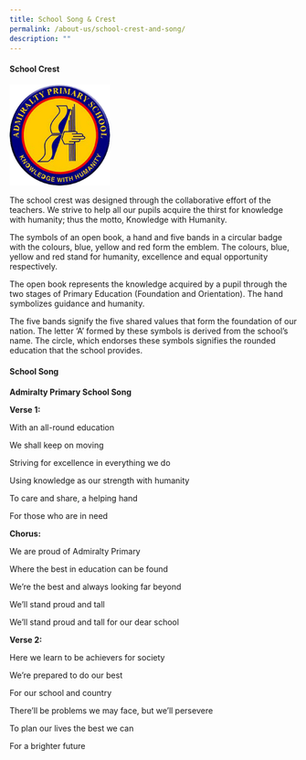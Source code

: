 ```yaml
---
title: School Song & Crest
permalink: /about-us/school-crest-and-song/
description: ""
---
```

#### School Crest



<img src="/images/AdmiraltyCrest.png" 
     style="width:35%">

The school crest was designed through the collaborative effort of the teachers. We strive to help all our pupils acquire the thirst for knowledge with humanity; thus the motto, Knowledge with Humanity.

The symbols of an open book, a hand and five bands in a circular badge with the colours, blue, yellow and red form the emblem. The colours, blue, yellow and red stand for humanity, excellence and equal opportunity respectively.

The open book represents the knowledge acquired by a pupil through the two stages of Primary Education (Foundation and Orientation). The hand symbolizes guidance and humanity.

The five bands signify the five shared values that form the foundation of our nation. The letter ‘A’ formed by these symbols is derived from the school’s name. The circle, which endorses these symbols signifies the rounded education that the school provides.

#### School Song

**Admiralty Primary School Song**

**Verse 1:**

With an all-round education

We shall keep on moving

Striving for excellence in everything we do

Using knowledge as our strength with humanity

To care and share, a helping hand

For those who are in need

**Chorus:**

We are proud of Admiralty Primary

Where the best in education can be found

We’re the best and always looking far beyond

We’ll stand proud and tall

We’ll stand proud and tall for our dear school

**Verse 2:**

Here we learn to be achievers for society

We’re prepared to do our best

For our school and country

There’ll be problems we may face, but we’ll persevere

To plan our lives the best we can

For a brighter future
